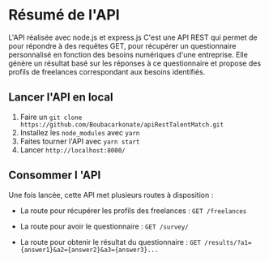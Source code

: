# Résumé de l'API 

L'API réalisée avec node.js et express.js
C'est une API REST qui permet de pour répondre à des requêtes GET, pour récupérer un questionnaire personnalisé en fonction des besoins numériques d'une entreprise. Elle génère un résultat basé sur les réponses à ce questionnaire et propose des profils de freelances correspondant aux besoins identifiés.



## Lancer l'API en local


1. Faire un `git clone https://github.com/Boubacarkonate/apiRestTalentMatch.git`
2. Installez les `node_modules` avec `yarn`
3. Faites tourner l'API avec `yarn start`
4. Lancer `http://localhost:8000/`


## Consommer l 'API

Une fois lancée, cette API met plusieurs routes à disposition :

- La route pour récupérer les profils des freelances :
`GET /freelances`

- La route pour avoir le questionnaire :
`GET /survey/`

- La route pour obtenir le résultat du questionnaire :
`GET /results/?a1={answer1}&a2={answer2}&a3={answer3}...`


